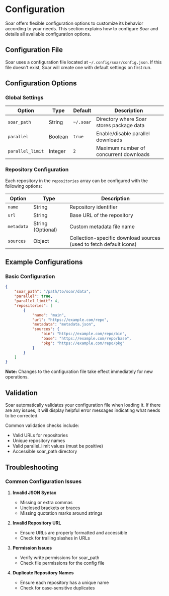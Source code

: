 # Configuration

Soar offers flexible configuration options to customize its behavior according to your needs. This section explains how to configure Soar and details all available configuration options.

## Configuration File

Soar uses a configuration file located at `~/.config/soar/config.json`. If this file doesn't exist, Soar will create one with default settings on first run.



## Configuration Options

### Global Settings

| Option | Type | Default | Description |
|--------|------|---------|-------------|
| `soar_path` | String | `~/.soar` | Directory where Soar stores package data |
| `parallel` | Boolean | `true` | Enable/disable parallel downloads |
| `parallel_limit` | Integer | `2` | Maximum number of concurrent downloads |

### Repository Configuration

Each repository in the `repositories` array can be configured with the following options:

| Option | Type | Description |
|--------|------|-------------|
| `name` | String | Repository identifier |
| `url` | String | Base URL of the repository |
| `metadata` | String (Optional) | Custom metadata file name |
| `sources` | Object | Collection-specific download sources (used to fetch default icons) |

## Example Configurations

### Basic Configuration

```json
{
    "soar_path": "/path/to/soar/data",
    "parallel": true,
    "parallel_limit": 4,
    "repositories": [
        {
            "name": "main",
            "url": "https://example.com/repo",
            "metadata": "metadata.json",
            "sources": {
                "bin": "https://example.com/repo/bin",
                "base": "https://example.com/repo/base",
                "pkg": "https://example.com/repo/pkg"
            }
        }
    ]
}
```

<div class="warning">
    <strong>Note:</strong> Changes to the configuration file take effect immediately for new operations.
</div>

## Validation

Soar automatically validates your configuration file when loading it. If there are any issues, it will display helpful error messages indicating what needs to be corrected.

Common validation checks include:
- Valid URLs for repositories
- Unique repository names
- Valid parallel_limit values (must be positive)
- Accessible soar_path directory

## Troubleshooting

### Common Configuration Issues

1. **Invalid JSON Syntax**
   - Missing or extra commas
   - Unclosed brackets or braces
   - Missing quotation marks around strings

2. **Invalid Repository URL**
   - Ensure URLs are properly formatted and accessible
   - Check for trailing slashes in URLs

3. **Permission Issues**
   - Verify write permissions for soar_path
   - Check file permissions for the config file

4. **Duplicate Repository Names**
   - Ensure each repository has a unique name
   - Check for case-sensitive duplicates
